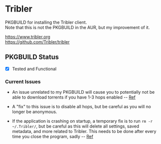 # Tribler
PKGBUILD for installing the Tribler client.  
Note that this is not the PKGBUILD in the AUR, but my improvement of it.  

https://www.tribler.org  
https://github.com/Tribler/tribler

## PKGBUILD Status  
- [x] Tested and Functional

### Current Issues
*   An issue unrelated to my PKGBUILD will cause you to potentially not be able to download torrents if you have 1-3 hops enabled -- [Ref](https://forum.tribler.org/t/tribler-7-release-candidate-1-please-test/3988/3)
  *   A "fix" to this issue is to disable all hops, but be careful as you will no longer be anonymous.


*   If the application is crashing on startup, a temporary fix is to run `rm -r ~/.Tribler/`, but be careful as this will delete all settings, saved metadata, and more related to Tribler. This needs to be done after every time you close the program, sadly -- [Ref](https://github.com/Tribler/tribler/issues/2963)
